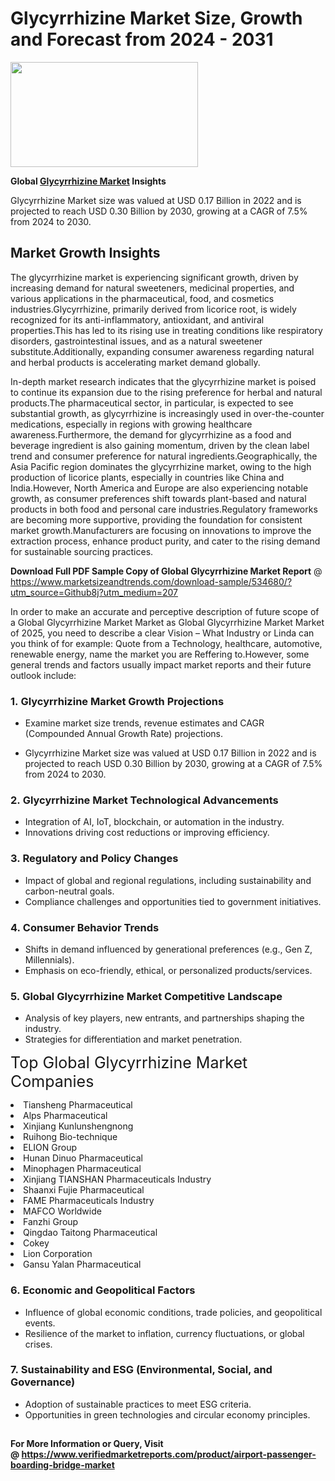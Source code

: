 <H1>Glycyrrhizine Market Size, Growth and Forecast from 2024 - 2031</H1><img class="aligncenter size-medium wp-image-584254" src="https://thirdeyenews.in/wp-content/uploads/2024/09/Global-Market-Research-300x168.jpeg" alt="" width="300" height="168" /><p><strong>Global&nbsp;<a href="https://www.marketsizeandtrends.com/download-sample/534680/?utm_source=Github8j?utm_medium=207">Glycyrrhizine Market</a> Insights</strong></p><p>Glycyrrhizine Market size was valued at USD 0.17 Billion in 2022 and is projected to reach USD 0.30 Billion by 2030, growing at a CAGR of 7.5% from 2024 to 2030.</p><p><h2>Market Growth Insights</h2> <p>The glycyrrhizine market is experiencing significant growth, driven by increasing demand for natural sweeteners, medicinal properties, and various applications in the pharmaceutical, food, and cosmetics industries.Glycyrrhizine, primarily derived from licorice root, is widely recognized for its anti-inflammatory, antioxidant, and antiviral properties.This has led to its rising use in treating conditions like respiratory disorders, gastrointestinal issues, and as a natural sweetener substitute.Additionally, expanding consumer awareness regarding natural and herbal products is accelerating market demand globally.</p> <p>In-depth market research indicates that the glycyrrhizine market is poised to continue its expansion due to the rising preference for herbal and natural products.The pharmaceutical sector, in particular, is expected to see substantial growth, as glycyrrhizine is increasingly used in over-the-counter medications, especially in regions with growing healthcare awareness.Furthermore, the demand for glycyrrhizine as a food and beverage ingredient is also gaining momentum, driven by the clean label trend and consumer preference for natural ingredients.Geographically, the Asia Pacific region dominates the glycyrrhizine market, owing to the high production of licorice plants, especially in countries like China and India.However, North America and Europe are also experiencing notable growth, as consumer preferences shift towards plant-based and natural products in both food and personal care industries.Regulatory frameworks are becoming more supportive, providing the foundation for consistent market growth.Manufacturers are focusing on innovations to improve the extraction process, enhance product purity, and cater to the rising demand for sustainable sourcing practices.</p> <p><span class=""><strong>Download Full PDF Sample Copy of Global Glycyrrhizine Market Report</strong> @ <a href="https://www.marketsizeandtrends.com/download-sample/534680/?utm_source=Github8j?utm_medium=207" target="_blank">https://www.marketsizeandtrends.com/download-sample/534680/?utm_source=Github8j?utm_medium=207</a></span></p><p>In order to make an accurate and perceptive description of future scope of a Global&nbsp;Glycyrrhizine Market Market as Global&nbsp;Glycyrrhizine Market Market of 2025, you need to describe a clear Vision &ndash; What Industry or Linda can you think of for example: Quote from a Technology, healthcare, automotive, renewable energy, name the market you are Reffering to.However, some general trends and factors usually impact market reports and their future outlook include:</p><h3>1.&nbsp;<strong>Glycyrrhizine Market Growth Projections</strong></h3><ul><li>Examine market size trends, revenue estimates and CAGR (Compounded Annual Growth Rate) projections.</li><li><p>Glycyrrhizine Market size was valued at USD 0.17 Billion in 2022 and is projected to reach USD 0.30 Billion by 2030, growing at a CAGR of 7.5% from 2024 to 2030.</p></li></ul><h3>2.&nbsp;<strong>Glycyrrhizine Market Technological Advancements</strong></h3><ul><li>Integration of AI, IoT, blockchain, or automation in the industry.</li><li>Innovations driving cost reductions or improving efficiency.</li></ul><h3>3.&nbsp;<strong>Regulatory and Policy Changes</strong></h3><ul><li>Impact of global and regional regulations, including sustainability and carbon-neutral goals.</li><li>Compliance challenges and opportunities tied to government initiatives.</li></ul><h3>4.&nbsp;<strong>Consumer Behavior Trends</strong></h3><ul><li>Shifts in demand influenced by generational preferences (e.g., Gen Z, Millennials).</li><li>Emphasis on eco-friendly, ethical, or personalized products/services.</li></ul><h3>5.&nbsp;<strong>Global Glycyrrhizine Market Competitive Landscape</strong></h3><ul><li>Analysis of key players, new entrants, and partnerships shaping the industry.</li><li>Strategies for differentiation and market penetration.</li></ul><p data-pm-slice="1 1 []"><span style="color: inherit; font-family: inherit; font-size: 25px;">Top Global Glycyrrhizine Market Companies</span></p><div class="" data-test-id=""><p><li>Tiansheng Pharmaceutical</li><li> Alps Pharmaceutical</li><li> Xinjiang Kunlunshengnong</li><li> Ruihong Bio-technique</li><li> ELION Group</li><li> Hunan Dinuo Pharmaceutical</li><li> Minophagen Pharmaceutical</li><li> Xinjiang TIANSHAN Pharmaceuticals Industry</li><li> Shaanxi Fujie Pharmaceutical</li><li> FAME Pharmaceuticals Industry</li><li> MAFCO Worldwide</li><li> Fanzhi Group</li><li> Qingdao Taitong Pharmaceutical</li><li> Cokey</li><li> Lion Corporation</li><li> Gansu Yalan Pharmaceutical</li></p></div><h3>6.&nbsp;<strong>Economic and Geopolitical Factors</strong></h3><ul><li>Influence of global economic conditions, trade policies, and geopolitical events.</li><li>Resilience of the market to inflation, currency fluctuations, or global crises.</li></ul><h3>7.&nbsp;<strong>Sustainability and ESG (Environmental, Social, and Governance)</strong></h3><ul><li>Adoption of sustainable practices to meet ESG criteria.</li><li>Opportunities in green technologies and circular economy principles.</li></ul><h2><strong style="font-size: 14px;">For More Information or Query, Visit @&nbsp;</strong><a style="background-color: #ffffff; font-size: 14px;" href="https://www.marketsizeandtrends.com/report/glycyrrhizine-market/" target="_blank">https://www.verifiedmarketreports.com/product/airport-passenger-boarding-bridge-market</a></h2>